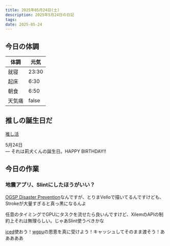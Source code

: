 ```yaml
---
title: 2025年05月24日(土)
description: 2025年5月24日の日記
tags: 
date: 2025-05-24
---
```


## 今日の体調

| 体調  | 元気    |
| --- | ----- |
| 就寝  | 23:30 |
| 起床  | 6:30  |
| 朝食  | 6:50  |
| 天気痛 | false |

## 推しの誕生日だ
[推し活](../../favorite/推し活.md)

5月24日  
― それは莉犬くんの誕生日。HAPPY BIRTHDAY!!

## 今日の作業
### 地震アプリ、Slintにしたほうがいい？
[OGSP Disaster Prevention](../../okayugroup/OGSP/application/disaster-prevention/OGSP%20Disaster%20Prevention.md)なんですが、とりまVelloで描いてるんですけども、Strokeが大量すぎると真っ黒になるんよ

任意のタイミングでGPUにタスクを流せたら良いんですけど、XilemのAPIの制約上それは無理らしい。じゃあSlint使うべきかな

[iced](../../develop/Knowledge/libs/ui/iced/iced.md)使おう！[wgpu](../../develop/Knowledge/libs/wgpu/wgpu.md)の恩恵を真に受けよう！キャッシュしてそのまま渡そう！あああああ
